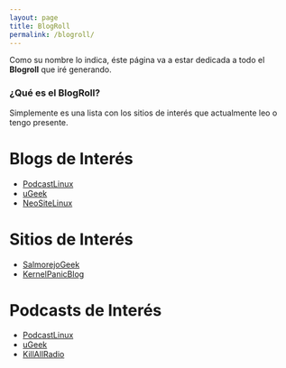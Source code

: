 ```yaml
---
layout: page
title: BlogRoll
permalink: /blogroll/
---
```


Como su nombre lo indica, éste página va a estar dedicada a todo el **Blogroll** que iré generando.

### ¿Qué es el BlogRoll?
Simplemente es una lista con los sitios de interés que actualmente leo o tengo presente.

# Blogs de Interés
* [PodcastLinux](podcastlinux.github.io)
* [uGeek](ugeek.github.io)
* [NeoSiteLinux](www.neositelinux.com)

# Sitios de Interés
* [SalmorejoGeek](salmorejogeek.com)
* [KernelPanicBlog](kernelpanicblog.wordpress.com)

# Podcasts de Interés
* [PodcastLinux](podcastlinux.github.io)
* [uGeek](ugeek.github.io)
* [KillAllRadio](killallradio.tk)